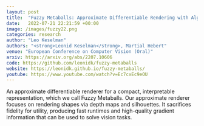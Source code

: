 ```yaml
---
layout: post
title:  "Fuzzy Metaballs: Approximate Differentiable Rendering with Algebraic Surfaces"
date:   2022-07-21 22:21:59 +00:00
image: /images/fuzzy22.png
categories: research
author: "Leo Keselman"
authors: "<strong>Leonid Keselman</strong>, Martial Hebert"
venue: "European Conference on Computer Vision (Oral)"
arxiv: https://arxiv.org/abs/2207.10606
code: https://github.com/leonidk/fuzzy-metaballs
website: https://leonidk.github.io/fuzzy-metaballs/
youtube: https://www.youtube.com/watch?v=Ec7cxEc9eOU
---
```

An approximate differentiable renderer for a compact, interpretable representation, which we call Fuzzy Metaballs. Our approximate renderer focuses on rendering shapes via depth maps and silhouettes. It sacrifices fidelity for utility, producing fast runtimes and high-quality gradient information that can be used to solve vision tasks.